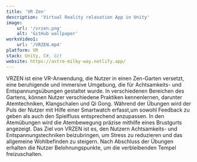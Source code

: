 ```yaml
---
title: 'VR Zen'
description: 'Virtual Reality relaxation App in Unity'
image:
    url: '/vrzen.png'
    alt: 'GitHub wallpaper'
worksVideo1: 
    url: '/VRZEN.mp4'
platform: VR 
stack: Unity, C#, Git
website: https://astro-milky-way.netlify.app/
---
```


 VRZEN ist eine VR-Anwendung, die Nutzer in einen Zen-Garten versetzt, eine beruhigende und immersive Umgebung, die für Achtsamkeits- und Entspannungsübungen gestaltet wurde. In verschiedenen Bereichen des Gartens, können Nutzer verschiedene Praktiken kennenlernen, darunter Atemtechniken, Klangschalen und Qi Gong. Während der Übungen wird der Puls der Nutzer mit Hilfe einer Smartwatch erfasst,um sowohl Feedback zu geben als auch den Spielfluss entsprechend anzupassen. In den Atemübungen wird die Atembewegung präzise mithilfe eines Brustgurts angezeigt. Das Ziel von VRZEN ist es, den Nutzern Achtsamkeits- und Entspannungstechniken beizubringen, um Stress zu reduzieren und das allgemeine Wohlbefinden zu steigern. Nach Abschluss der Übungen erhalten die Nutzer Belohnungspunkte, um die verbleibenden Tempel freizuschalten.

